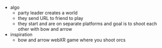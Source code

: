   * algo
    * party leader creates a world
    * they send URL to friend to play
    * they start and are on separate platforms and goal is to shoot each other with bow and arrow
  * inspiration
    * bow and arrow webXR game where you shoot orcs